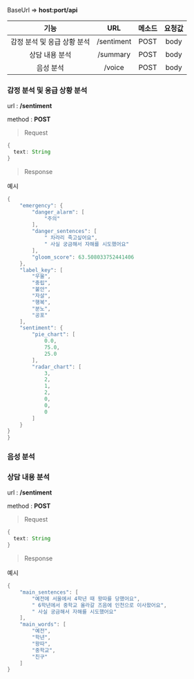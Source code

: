 BaseUrl =>  <b>host:port/api</b>

|           기능              |        URL         | 메소드   | 요청값  |
| :-----------------------:  | :----------------: | :----: | :----: |
|    감정 분석 및 응급 상황 분석   |     /sentiment     |  POST  |  body  |
|       상담 내용 분석          |     /summary       |  POST  |  body  |
|         음성 분석            |     /voice         |  POST  |  body  |


### 감정 분석 및 응급 상황 분석

url : <b>/sentiment</b>

method : <b>POST</b>

> Request

```java
{
  text: String
}
```

> Response

 예시 
```java
{
    "emergency": {
        "danger_alarm": [
            "주의"
        ],
        "danger_sentences": [
            " 차라리 죽고싶어요",
            " 사실 궁금해서 자해를 시도했어요"
        ],
        "gloom_score": 63.508033752441406
    },
    "label_key": [
        "우울",
        "중립",
        "불안",
        "자살",
        "행복",
        "분노",
        "공포"
    ],
    "sentiment": {
        "pie_chart": [
            0.0,
            75.0,
            25.0
        ],
        "radar_chart": [
            3,
            2,
            1,
            2,
            0,
            0,
            0
        ]
    }
}
}
```

### 음성 분석



### 상담 내용 분석 

url : <b>/sentiment</b>

method : <b>POST</b>

> Request

```java
{
  text: String
}
```

> Response

 예시 
```java
{
    "main_sentences": [
        "예전에 서울에서 4학년 때 왕따를 당했어요",
        " 6학년에서 중학교 올라갈 즈음에 인천으로 이사왔어요",
        " 사실 궁금해서 자해를 시도했어요"
    ],
    "main_words": [
        "예전",
        "학년",
        "왕따",
        "중학교",
        "친구"
    ]
}

```
